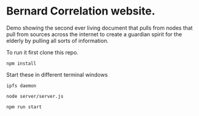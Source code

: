 # Bernard Correlation website. 
Demo showing the second ever living document that pulls from nodes that pull from sources across the internet to create a guardian spirit for the elderly by pulling all sorts of information.

To run it first clone this repo.

`npm install`

Start these in different terminal windows
 
`ipfs daemon`

`node server/server.js`

`npm run start`
